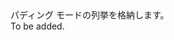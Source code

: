 <Namespace Name="Microsoft.IdentityModel.Clients.ActiveDirectory.Native">
  <Docs>
    <summary>パディング モードの列挙を格納します。</summary> 
    <remarks>To be added.</remarks>
  </Docs>
</Namespace>
